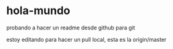 # hola-mundo
probando a hacer un readme desde github para git

estoy editando para hacer un pull local, esta es la origin/master
